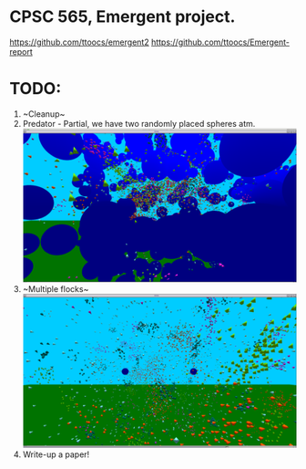 # CPSC 565, Emergent project.

https://github.com/ttoocs/emergent2
https://github.com/ttoocs/Emergent-report


# TODO:
1.  ~Cleanup~
2.  Predator - Partial, we have two randomly placed spheres atm. ![Screenshot](spheres.png)
3.  ~Multiple flocks~ ![Screenshot](pretty.png)
4.  Write-up a paper!
